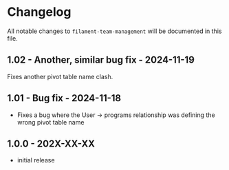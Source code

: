 # Changelog

All notable changes to `filament-team-management` will be documented in this file.

## 1.02 - Another, similar bug fix - 2024-11-19

Fixes another pivot table name clash.

## 1.01 - Bug fix - 2024-11-18

- Fixes a bug where the User -> programs relationship was defining the wrong pivot table name

## 1.0.0 - 202X-XX-XX

- initial release
